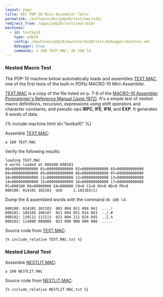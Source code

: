```yaml
---
layout: page
title: DEC PDP-10 Mini-Assembler Tests
permalink: /software/dec/pdp10/test/macro10/
redirect_from: /apps/pdp10/tests/macro10/
machines:
  - id: testka10
    type: pdp10
    config: /machines/pdp10/machine/ka10/test/debugger/machine.xml
    debugger: true
    commands: a 100 TEXT.MAC; db 100 l4
---
```


### Nested Macro Test

The PDP-10 machine below automatically loads and assembles [TEXT.MAC](TEXT.MAC.txt), one of the
first tests of the built-in PDPjs MACRO-10 Mini-Assembler.

[TEXT.MAC](TEXT.MAC.txt) is a copy of the file listed on p. 7-9 of the
[MACRO-10 Assembler Programmer's Reference Manual (June 1972)](/software/dec/pdp10/lang/macro10/).  It's a simple test
of nested macro definitions, recursion, expressions using shift operators and character constants,
and pseudo-ops **IRPC**, **IFE**, **IFN**, and **EXP**.  It generates 4 words of data. 

{% include machine.html id="testka10" %}

Assemble [TEXT.MAC](TEXT.MAC.txt):

	a 100 TEXT.MAC

Verify the following results:

	loading TEXT.MAC
	4 words loaded at 000100-000103
	00=000000000000 01=000000000000 02=000000000000 03=000000000000 
	04=000000000000 05=000000000000 06=000000000000 07=000000000000 
	10=000000000000 11=000000000000 12=000000000000 13=000000000000 
	14=000000000000 15=000000000000 16=000000000000 17=000000000000 
	PC=000100 RA=00000000 EA=000000 C0=0 C1=0 OV=0 ND=0 PD=0 
	000100: 014101 102103  UUO     2,102103(1)

Dump the 4 assembled words with the command `db 100 l4`:

	000100: 014101 102103  003 004 011 004 041  ....!
	000101: 104105 106107  021 004 051 014 043  ..).#
	000102: 110111 112113  022 004 111 024 045  ..I.%
	000103: 114000 000000  023 000 000 000 000  .....

Source code from [TEXT.MAC](TEXT.MAC.txt):
 
```
{% include_relative TEXT.MAC.txt %}
```

### Nested Literal Test

Assemble [NESTLIT.MAC](NESTLIT.MAC.txt):

    a 100 NESTLIT.MAC
 
Source code from [NESTLIT.MAC](NESTLIT.MAC.txt):

```
{% include_relative NESTLIT.MAC.txt %}
```
